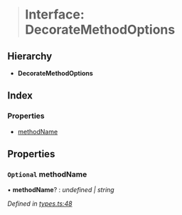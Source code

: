 > # Interface: DecorateMethodOptions

## Hierarchy

* **DecorateMethodOptions**

## Index

### Properties

* [methodName](_types_.decoratemethodoptions.md#optional-methodname)

## Properties

### `Optional` methodName

• **methodName**? : *undefined | string*

*Defined in [types.ts:48](https://github.com/polkadot-js/api/blob/9738ea1/packages/api/src/types.ts#L48)*